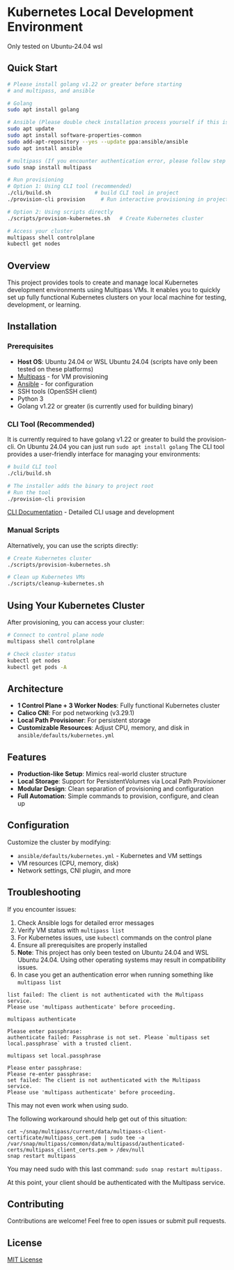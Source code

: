 # Kubernetes Local Development Environment
Only tested on Ubuntu-24.04 wsl

## Quick Start

```bash
# Please install golang v1.22 or greater before starting
# and multipass, and ansible

# Golang
sudo apt install golang

# Ansible (Please double check installation process yourself if this is outdated)
sudo apt update
sudo apt install software-properties-common
sudo add-apt-repository --yes --update ppa:ansible/ansible
sudo apt install ansible

# multipass (If you encounter authentication error, please follow step 6 in troubleshooting section
sudo snap install multipass

# Run provisioning
# Option 1: Using CLI tool (recommended)
./cli/build.sh              # build CLI tool in project 
./provision-cli provision     # Run interactive provisioning in project root

# Option 2: Using scripts directly
./scripts/provision-kubernetes.sh   # Create Kubernetes cluster

# Access your cluster
multipass shell controlplane
kubectl get nodes
```

## Overview

This project provides tools to create and manage local Kubernetes development environments using Multipass VMs. It enables you to quickly set up fully functional Kubernetes clusters on your local machine for testing, development, or learning.

## Installation

### Prerequisites

- **Host OS**: Ubuntu 24.04 or WSL Ubuntu 24.04 (scripts have only been tested on these platforms)
- [Multipass](https://canonical.com/multipass/install) - for VM provisioning
- [Ansible](https://docs.ansible.com/ansible/latest/installation_guide/index.html) - for configuration
- SSH tools (OpenSSH client)
- Python 3
- Golang v1.22 or greater (is currently used for building binary)

### CLI Tool (Recommended)

It is currently required to have golang v1.22 or greater to build the provision-cli.
On Ubuntu 24.04 you can just run `sudo apt install golang`
The CLI tool provides a user-friendly interface for managing your environments:

```bash
# build CLI tool
./cli/build.sh

# The installer adds the binary to project root
# Run the tool
./provision-cli provision
```

[CLI Documentation](./cli/README.md) - Detailed CLI usage and development

### Manual Scripts

Alternatively, you can use the scripts directly:

```bash
# Create Kubernetes cluster
./scripts/provision-kubernetes.sh

# Clean up Kubernetes VMs
./scripts/cleanup-kubernetes.sh
```

## Using Your Kubernetes Cluster

After provisioning, you can access your cluster:

```bash
# Connect to control plane node
multipass shell controlplane

# Check cluster status
kubectl get nodes
kubectl get pods -A
```

## Architecture

- **1 Control Plane + 3 Worker Nodes**: Fully functional Kubernetes cluster
- **Calico CNI**: For pod networking (v3.29.1)
- **Local Path Provisioner**: For persistent storage
- **Customizable Resources**: Adjust CPU, memory, and disk in `ansible/defaults/kubernetes.yml`

## Features

- **Production-like Setup**: Mimics real-world cluster structure
- **Local Storage**: Support for PersistentVolumes via Local Path Provisioner
- **Modular Design**: Clean separation of provisioning and configuration
- **Full Automation**: Simple commands to provision, configure, and clean up

## Configuration

Customize the cluster by modifying:

- `ansible/defaults/kubernetes.yml` - Kubernetes and VM settings
- VM resources (CPU, memory, disk)
- Network settings, CNI plugin, and more

## Troubleshooting

If you encounter issues:

1. Check Ansible logs for detailed error messages
2. Verify VM status with `multipass list`
3. For Kubernetes issues, use `kubectl` commands on the control plane
4. Ensure all prerequisites are properly installed
5. **Note**: This project has only been tested on Ubuntu 24.04 and WSL Ubuntu 24.04. Using other operating systems may result in compatibility issues.
6. In case you get an authentication error when running something like `multipass list`

```
list failed: The client is not authenticated with the Multipass service.
Please use 'multipass authenticate' before proceeding.
```

`multipass authenticate`

```
Please enter passphrase: 
authenticate failed: Passphrase is not set. Please `multipass set 
local.passphrase` with a trusted client.
```
`multipass set local.passphrase`

```
Please enter passphrase: 
Please re-enter passphrase: 
set failed: The client is not authenticated with the Multipass service.
Please use 'multipass authenticate' before proceeding.
```

This may not even work when using sudo.

The following workaround should help get out of this situation:

```
cat ~/snap/multipass/current/data/multipass-client-certificate/multipass_cert.pem | sudo tee -a /var/snap/multipass/common/data/multipassd/authenticated-certs/multipass_client_certs.pem > /dev/null
snap restart multipass
```
You may need sudo with this last command: `sudo snap restart multipass.`

At this point, your client should be authenticated with the Multipass service.

## Contributing

Contributions are welcome! Feel free to open issues or submit pull requests.

## License

[MIT License](LICENSE)
